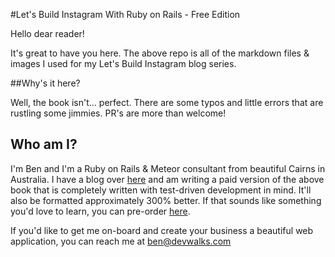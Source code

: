 #Let's Build Instagram With Ruby on Rails - Free Edition



Hello dear reader!

It's great to have you here.  The above repo is all of the markdown files & images I used for my Let's Build Instagram blog series.



##Why's it here?

Well, the book isn't… perfect.  There are some typos and little errors that are rustling some jimmies.  PR's are more than welcome!



## Who am I?

I'm Ben and I'm a Ruby on Rails & Meteor consultant from beautiful Cairns in Australia.  I have a blog over [here](www.devwalks.com) and am writing a paid version of the above book that is completely written with test-driven development in mind.  It'll also be formatted approximately 300% better.  If that sounds like something you'd love to learn, you can pre-order [here](https://gum.co/jHSeKq).

If you'd like to get me on-board and create your business a beautiful web application, you can reach me at ben@devwalks.com